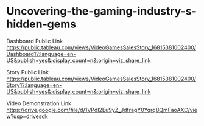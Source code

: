 # Uncovering-the-gaming-industry-s-hidden-gems


Dashboard Public Link https://public.tableau.com/views/VideoGamesSalesStory_16815381002400/Dashboard1?:language=en-US&publish=yes&:display_count=n&:origin=viz_share_link

Story Public Link https://public.tableau.com/views/VideoGamesSalesStory_16815381002400/Story1?:language=en-US&publish=yes&:display_count=n&:origin=viz_share_link

Video Demonstration Link https://drive.google.com/file/d/1VPdI2Eu9yZ_JdfragY0YqrqBQmFaoAXC/view?usp=drivesdk

